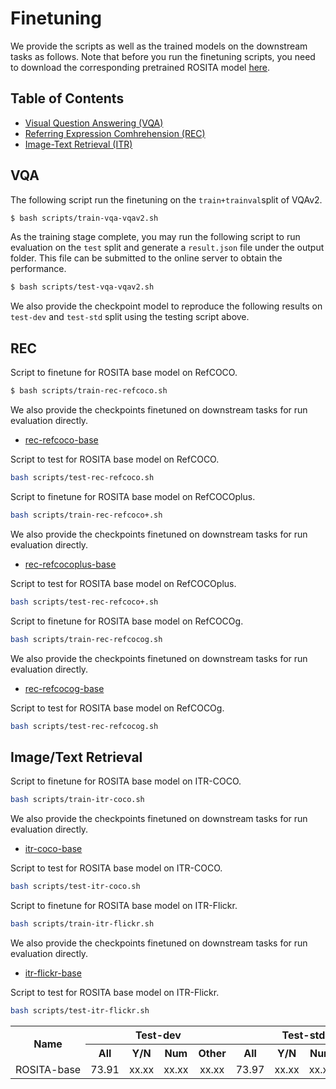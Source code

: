 # Finetuning

We provide the scripts as well as the trained models on the downstream tasks as follows. Note that before you run the finetuning scripts, you need to download the corresponding pretrained ROSITA model [here](PRETRAIN.md).



## Table of Contents

- <a href='#VQA'>Visual Question Answering (VQA)</a>
- <a href='#REC'>Referring Expression Comhrehension (REC)</a>
- <a href='#Image/Text Retrieval'>Image-Text Retrieval (ITR)</a>



## VQA

The following script run the finetuning on the `train+trainval`split of VQAv2.
```bash
$ bash scripts/train-vqa-vqav2.sh
```

As the training stage complete, you may run the following script to run evaluation on the `test` split and generate a `result.json` file under the output folder. This file can be submitted to the online server to obtain the performance.  

```bash
$ bash scripts/test-vqa-vqav2.sh
```

We also provide the checkpoint model to reproduce the following results on `test-dev` and `test-std` split using the testing script above.

<table><tbody>
<!-- TABLE HEADER -->
<!-- Info: we use wrap text in <sup><sub></sub><sup> to make is small -->
<th align="center" rowspan="2">Name</th>
<th align="center" colspan="4">Test-dev</th>
<th align="center" colspan="4">Test-std</th>
<th align="center" rowspan="2">Downloads</th>
<!-- TABLE BODY -->
<tr>
<th align="center" valign="middle">All</th>
<th align="center" valign="middle">Y/N</th>
<th align="center" valign="middle">Num</th>
<th align="center" valign="middle">Other</th>
<th align="center" valign="middle">All</th>
<th align="center" valign="middle">Y/N</th>
<th align="center" valign="middle">Num</th>
<th align="center" valign="middle">Other</th>
</tr>
<tr>
<td align="center" nowrap>ROSITA-base</td>
<td align="center" valign="middle">73.91</td>
<td align="center" valign="middle">xx.xx</td>
<td align="center" valign="middle">xx.xx</td>
<td align="center" valign="middle">xx.xx</td>
<td align="center" valign="middle">73.97</td>
<td align="center" valign="middle">xx.xx</td>
<td align="center" valign="middle">xx.xx</td>
<td align="center" valign="middle">xx.xx</td>
<td align="center" valign="middle"><a href="https://awma1-my.sharepoint.com/:u:/g/personal/yuz_l0_tn/EVuxUtRFkRZJhjKTg9w8sesBKlM3hgcbZxE2nzSRbbAhRA?e=XNAH9v?download=1">model</a></td>
</tr>



## REC

Script to finetune for ROSITA base model on RefCOCO.
```bash
$ bash scripts/train-rec-refcoco.sh
```

We also provide the checkpoints finetuned on downstream tasks for run evaluation directly.
- [rec-refcoco-base](https://awma1-my.sharepoint.com/:u:/g/personal/yuz_l0_tn/ETr_J0Ak8L9Phc8JPQG_pZYBMqG35EdwfuFTZUet1vrKSQ?e=tWPNId?download=1)

Script to test for ROSITA base model on RefCOCO.
```bash
bash scripts/test-rec-refcoco.sh
```

Script to finetune for ROSITA base model on RefCOCOplus.
```bash
bash scripts/train-rec-refcoco+.sh
```

We also provide the checkpoints finetuned on downstream tasks for run evaluation directly.
- [rec-refcocoplus-base](https://awma1-my.sharepoint.com/:u:/g/personal/yuz_l0_tn/ERCWoT4cpVNJr9OOXoNjdHQB6WelAAtAMj9rbE8DAoec0w?e=EhjHzT?download=1)

Script to test for ROSITA base model on RefCOCOplus.
```bash
bash scripts/test-rec-refcoco+.sh
```

Script to finetune for ROSITA base model on RefCOCOg.
```bash
bash scripts/train-rec-refcocog.sh
```

We also provide the checkpoints finetuned on downstream tasks for run evaluation directly.
- [rec-refcocog-base](https://awma1-my.sharepoint.com/:u:/g/personal/yuz_l0_tn/EXxpfotSwO1Jgu5POVbLQ24BNUPHWfdCS07UyNJNHWP4vQ?e=VzcuhU?download=1)

Script to test for ROSITA base model on RefCOCOg.
```bash
bash scripts/test-rec-refcocog.sh
```



## Image/Text Retrieval

Script to finetune for ROSITA base model on ITR-COCO.
```bash
bash scripts/train-itr-coco.sh
```

We also provide the checkpoints finetuned on downstream tasks for run evaluation directly.
- [itr-coco-base](https://awma1-my.sharepoint.com/:u:/g/personal/yuz_l0_tn/Eet3nwx-RIVLt3v17tzsIhIBOnsTapsUVGR5HI2Hg_VKNQ?e=O2S19T?download=1)

Script to test for ROSITA base model on ITR-COCO.
```bash
bash scripts/test-itr-coco.sh
```

Script to finetune for ROSITA base model on ITR-Flickr.
```bash
bash scripts/train-itr-flickr.sh
```

We also provide the checkpoints finetuned on downstream tasks for run evaluation directly.
- [itr-flickr-base](https://awma1-my.sharepoint.com/:u:/g/personal/yuz_l0_tn/EYsabcbcrflOinC4LyuAfzYBaCucZZ6wv7e7k1QgTG32JA?e=jgYBOR?download=1)

Script to test for ROSITA base model on ITR-Flickr.
```bash
bash scripts/test-itr-flickr.sh
```
